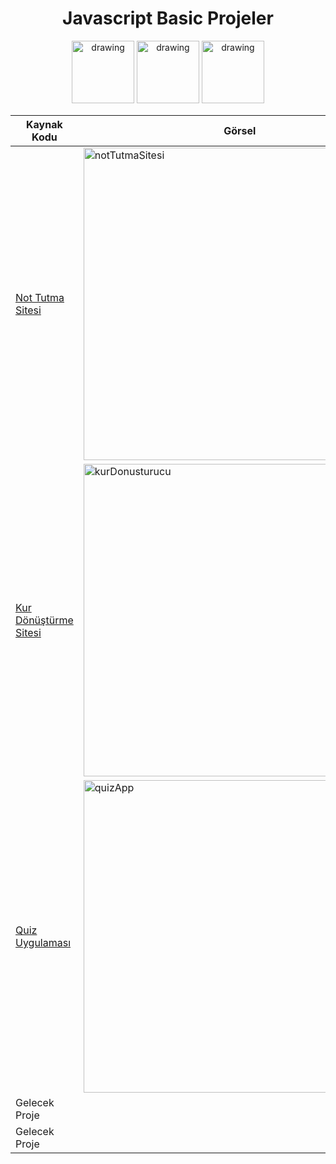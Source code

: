 
<h1 align="center" >Javascript Basic Projeler</h1>

<p align="center" float="left">

<img src="https://user-images.githubusercontent.com/80119008/175989304-40fa5cbf-bcbd-456e-9094-205646ab4655.png" alt="drawing" height="100" width="100"/>
<img src="https://user-images.githubusercontent.com/80119008/175989448-69608447-898b-45e4-a58f-d2dcb5f52260.png" alt="drawing" height="100"/>
<img src="https://user-images.githubusercontent.com/80119008/175989512-a4bbe529-23bc-4e30-a1c1-3a62d3fb7ef7.png" alt="drawing" height="100" width="100"/>
 </p>


<div align="center">

| Kaynak Kodu |Görsel
| ------------- | -------------
 [Not Tutma Sitesi](https://github.com/omerkarakuzu/beginnerprojectsjs/tree/main/notalmajs)  | <img src="https://user-images.githubusercontent.com/80119008/176005361-b0ae417b-ed15-45e6-8cc6-414b967157bc.gif" alt="notTutmaSitesi" width="500"/>
[Kur Dönüştürme Sitesi](https://github.com/omerkarakuzu/beginnerprojectsjs/tree/main/kurdonusturucu) | <img src="https://user-images.githubusercontent.com/80119008/176203284-11ae3fc7-6ed6-476d-9797-53b426a7539c.gif" alt="kurDonusturucu" width="500"/>
 [Quiz Uygulaması](https://github.com/omerkarakuzu/beginnerprojectsjs/tree/main/quizuygulamasi) | <img src="https://user-images.githubusercontent.com/80119008/176931078-ce4f394d-ae39-49b4-9f9d-3a4a2a0a3203.gif" alt="quizApp" width="500"/>
 Gelecek Proje    | <!--<img src="https://user-images.githubusercontent.com/80119008/175786044-47e7ce86-15d4-4798-955c-e98e05f34489.jpg" alt="drawing" width="500"/> -->
 Gelecek Proje    | <!--<img src="https://user-images.githubusercontent.com/80119008/175786044-47e7ce86-15d4-4798-955c-e98e05f34489.jpg" alt="drawing" width="500"/> -->


